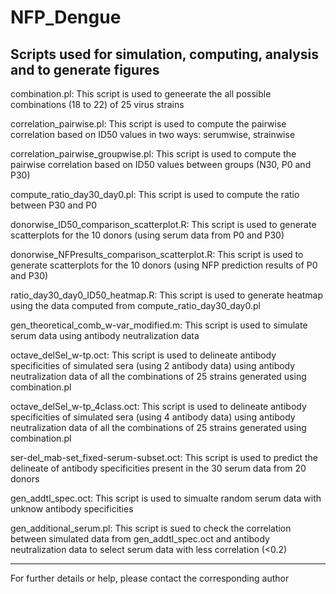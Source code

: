 # NFP_Dengue

**Scripts used for simulation, computing, analysis and to generate figures**
--------------------------------------------------------------------------------

combination.pl: This script is used to geneerate the all possible combinations (18 to 22) of 25 virus strains 

correlation_pairwise.pl: This script is used to compute the pairwise correlation based on ID50 values in two ways: serumwise, strainwise

correlation_pairwise_groupwise.pl: This script is used to compute the pairwise correlation based on ID50 values between groups (N30, P0 and P30)

compute_ratio_day30_day0.pl: This script is used to compute the ratio between P30 and P0

donorwise_ID50_comparison_scatterplot.R: This script is used to generate scatterplots for the 10 donors (using serum data from P0 and P30)

donorwise_NFPresults_comparison_scatterplot.R: This script is used to generate scatterplots for the 10 donors (using NFP prediction results of P0 and P30)

ratio_day30_day0_ID50_heatmap.R: This script is used to generate heatmap using the data computed from compute_ratio_day30_day0.pl

gen_theoretical_comb_w-var_modified.m: This script is used to simulate serum data using antibody neutralization data

octave_delSel_w-tp.oct: This script is used to delineate antibody specificities of simulated sera (using 2 antibody data) using antibody neutralization data of all the combinations of 25 strains generated using combination.pl

octave_delSel_w-tp_4class.oct: This script is used to delineate antibody specificities of simulated sera (using 4 antibody data) using antibody neutralization data of all the combinations of 25 strains generated using combination.pl

ser-del_mab-set_fixed-serum-subset.oct: This script is used to predict the delineate of antibody specificities present in the 30 serum data from 20 donors

gen_addtl_spec.oct: This script is used to simualte random serum data with unknow antibody specificities

gen_additional_serum.pl: This script is sued to check the correlation between simulated data from gen_addtl_spec.oct and antibody neutralization data to select serum data with less correlation (<0.2)



---------------------------------------------------------------------------
For further details or help, please contact the corresponding author
